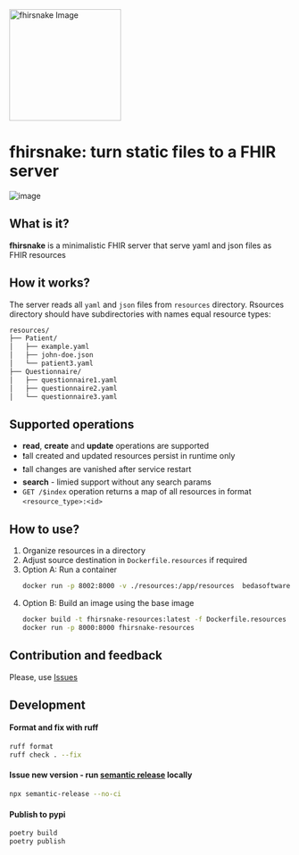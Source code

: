 <img src="https://raw.githubusercontent.com/beda-software/fhirsnake/main/coral%20snake.webp?token=GHSAT0AAAAAACT54SBRTO57XGPIFDF5HSCEZWIUQJA" alt="fhirsnake Image" height="200">

# fhirsnake: turn static files to a FHIR server

![image](https://img.shields.io/badge/fastapi-109989?style=for-the-badge&logo=FASTAPI&logoColor=white)


## What is it?
**fhirsnake** is a minimalistic FHIR server that serve yaml and json files as FHIR resources

## How it works?
The server reads all `yaml` and `json` files from `resources` directory.
Rsources directory should have subdirectories with names equal resource types:
```markdown
resources/
├── Patient/
│   ├── example.yaml
│   ├── john-doe.json
│   └── patient3.yaml
├── Questionnaire/
│   ├── questionnaire1.yaml
│   ├── questionnaire2.yaml
│   └── questionnaire3.yaml
```

## Supported operations
- **read**, **create** and **update** operations are supported
- ❗all created and updated resources persist in runtime only
- ❗all changes are vanished after service restart
- **search** - limied support without any search params
- `GET /$index` operation returns a map of all resources in format `<resource_type>:<id>`


## How to use?
1. Organize resources in a directory
2. Adjust source destination in `Dockerfile.resources` if required
3. Option A: Run a container
    ```bash
    docker run -p 8002:8000 -v ./resources:/app/resources  bedasoftware/fhirsnake
    ```
3. Option B: Build an image using the base image
    ```bash
    docker build -t fhirsnake-resources:latest -f Dockerfile.resources .
    docker run -p 8000:8000 fhirsnake-resources 
    ```
   
## Contribution and feedback
Please, use [Issues](https://github.com/beda-software/fhirsnake/issues)


## Development

#### Format and fix with ruff
   ```sh
   ruff format
   ruff check . --fix
   ```

#### Issue new version - run [semantic release](https://semantic-release.gitbook.io/semantic-release/usage/installation) locally
   ```sh
   npx semantic-release --no-ci
   ```

#### Publish to pypi
   ```sh
   poetry build
   poetry publish
   ```

